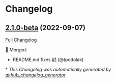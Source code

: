 # Changelog

## [2.1.0-beta](https://github.com/devlooped/xunit.assemblyfixture/tree/2.1.0-beta) (2022-09-07)

[Full Changelog](https://github.com/devlooped/xunit.assemblyfixture/compare/cadb4b304851eaedaab39ad882bd56f211789edc...2.1.0-beta)

:twisted_rightwards_arrows: Merged:

- README.md fixes [\#1](https://github.com/devlooped/xunit.assemblyfixture/pull/1) (@tpodolak)



\* *This Changelog was automatically generated by [github_changelog_generator](https://github.com/github-changelog-generator/github-changelog-generator)*
